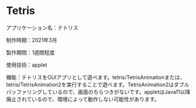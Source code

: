 # Tetris
<p>アプリケーション名：テトリス
<p>制作時期：2021年3月
<p>製作期間：1週間程度
<p>使用技術：applet
<p>機能：テトリスをGUIアプリとして遊べます。tetris/TetrisAnimationまたは、tetris/TetrisAnimation2を実行することで遊べます。TetrisAnimation2はダブルバッファリングしているので、画面のちらつきがないです。appletはJava11以降廃止されているので、環境によって動作しない可能性があります。
